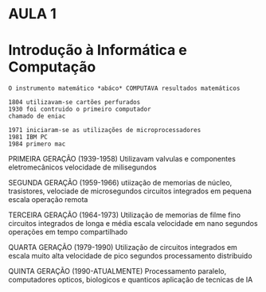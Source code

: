 # AULA 1 

# Introdução à Informática e Computação

    O instrumento matemático *abáco* COMPUTAVA resultados matemáticos

    1804 utilizavam-se cartões perfurados 
    1930 foi contruido o primeiro computador 
    chamado de eniac 

    1971 iniciaram-se as utilizações de microprocessadores
    1981 IBM PC
    1984 primero mac

PRIMEIRA GERAÇÃO (1939-1958)
    Utilizavam valvulas e componentes eletromecânicos
    velocidade de milisegundos

SEGUNDA GERAÇÃO (1959-1966)
    utiização de memorias de núcleo, trasistores, velociade de microsegundos 
    circuitos integrados em pequena escala
    operação remota

TERCEIRA GERAÇÃO (1964-1973)
    Utilização de memorias de filme fino
    circuitos integrados de longa e média escala
    velocidade em nano segundos
    operações em tempo compartilhado

QUARTA GERAÇÃO (1979-1990)
    Utilização de circuitos integrados em escala muito alta
    velocidade de pico segundos
    processamento distribuido

QUINTA GERAÇÃO (1990-ATUALMENTE)
    Processamento paralelo, computadores opticos, biologicos e quanticos
    aplicação de tecnicas de IA

